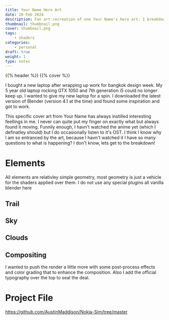 ```yaml
---
title: Your Name Hero Art 
date: 20 Feb 2024
description: Fan art recreation of one Your Name's hero art. I breakdown procedural NPR shaders in Blender 4 to compositing in After Effects.  
thumbnail: thumbnail.png
cover: thumbnail.png
tags:
    - shaders
categories:
    - personal
draft: true
weight: 1
type: notes
---
```


{{% header %}}
{{% cover %}}

<!-- 
<video autoplay loop muted playsinline >
  <source src="thumbnail.webm" type="video/webm">
</video> -->

<!-- <div class="h-5"></div> -->

I bought a new laptop after wrapping up work for bangkok design week. My 5 year old laptop rocking GTX 1050 and 7th generation i5 could no longer keep up. I wanted to give my new laptop for a spin. I downloaded the latest version of Blender (version 4.1 at the time) and found some inspiration and got to work.

This specific cover art from Your Name has always instilled interesting feellings in me. I never can quite put my finger on exactly what but always found it moving. Funnily enough, I havn't watched the anime yet (which I definatley should) but I do occasionally listen to it's OST. I think I know why I am so entranced by the art, because I havn't watched it I have so many questions to what is happening? I don't know, lets get to the breakdown!

# Elements
All elements are relativley simple geometry, most geometry is just a vehicle for the shaders applied over them. I do not use any special plugins all vanilla blender here

## Trail

## Sky

## Clouds

## Compositing
I wanted to push the render a little more with some post-process effects and color grading that to enhance the composition. Also I add the official typography over the top to seal the deal. 

# Project File
https://github.com/AustinMaddison/Nokia-Sim/tree/master


